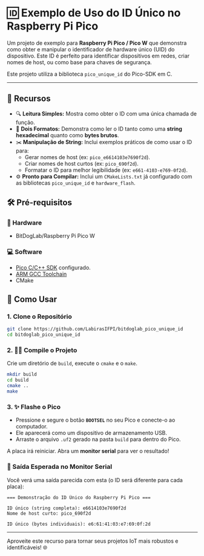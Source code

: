 # 🆔 Exemplo de Uso do ID Único no Raspberry Pi Pico

Um projeto de exemplo para **Raspberry Pi Pico / Pico W** que demonstra como obter e manipular o identificador de hardware único (UID) do dispositivo. Este ID é perfeito para identificar dispositivos em redes, criar nomes de host, ou como base para chaves de segurança.

Este projeto utiliza a biblioteca `pico_unique_id` do Pico-SDK em C.

-----

## 🌟 Recursos

  - 🔍 **Leitura Simples:** Mostra como obter o ID com uma única chamada de função.
  - 📝 **Dois Formatos:** Demonstra como ler o ID tanto como uma **string hexadecimal** quanto como **bytes brutos**.
  - ✂️ **Manipulação de String:** Inclui exemplos práticos de como usar o ID para:
      - Gerar nomes de host (ex: `pico_e6614103e7690f2d`).
      - Criar nomes de host curtos (ex: `pico_690f2d`).
      - Formatar o ID para melhor legibilidade (ex: `e661-4103-e769-0f2d`).
  - ⚙️ **Pronto para Compilar:** Inclui um `CMakeLists.txt` já configurado com as bibliotecas `pico_unique_id` e `hardware_flash`.

## 🛠️ Pré-requisitos

### 🔩 Hardware

  - BitDogLab/Raspberry Pi Pico W

### 💻 Software

  - [Pico C/C++ SDK](https://github.com/raspberrypi/pico-sdk) configurado.
  - [ARM GCC Toolchain](https://developer.arm.com/tools-and-software/open-source-software/developer-tools/gnu-toolchain/gnu-rm)
  - CMake

## 🚀 Como Usar

### 1\. Clone o Repositório

```bash
git clone https://github.com/LabirasIFPI/bitdoglab_pico_unique_id
cd bitdoglab_pico_unique_id
```

### 2\. 👨‍💻 Compile o Projeto

Crie um diretório de `build`, execute o `cmake` e o `make`.

```bash
mkdir build
cd build
cmake ..
make
```

### 3\. ✨ Flashe o Pico

  - Pressione e segure o botão **`BOOTSEL`** no seu Pico e conecte-o ao computador.
  - Ele aparecerá como um dispositivo de armazenamento USB.
  - Arraste o arquivo `.uf2` gerado na pasta `build` para dentro do Pico.

A placa irá reiniciar. Abra um **monitor serial** para ver o resultado\!

### 👀 Saída Esperada no Monitor Serial

Você verá uma saída parecida com esta (o ID será diferente para cada placa):

```
=== Demonstração do ID Único do Raspberry Pi Pico ===

ID único (string completa): e6614103e7690f2d
Nome de host curto: pico_690f2d

ID único (bytes individuais): e6:61:41:03:e7:69:0f:2d
```

-----

Aproveite este recurso para tornar seus projetos IoT mais robustos e identificáveis\! 🌐
